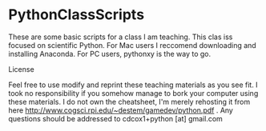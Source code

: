 PythonClassScripts
==================

These are some basic scripts for a class I am teaching. This clas iss focused on scientific Python. For Mac users I reccomend downloading and installing Anaconda. For PC users, pythonxy is the way to go.




License

Feel free to use modify and reprint these teaching materials as you see fit. I took no responsibility if you somehow manage to bork your computer using these materials. I do not own the cheatsheet, I'm merely rehosting it from here http://www.cogsci.rpi.edu/~destem/gamedev/python.pdf . Any questions should be addressed to cdcox1+python [at] gmail.com
